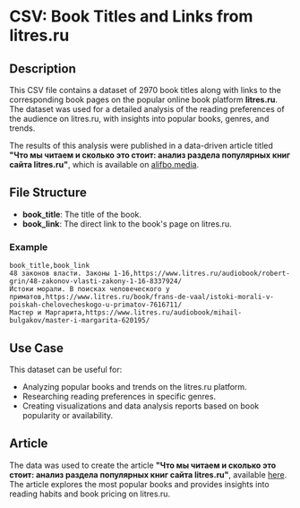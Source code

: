 # CSV: Book Titles and Links from litres.ru

## Description

This CSV file contains a dataset of 2970 book titles along with links to the corresponding book pages on the popular online book platform **litres.ru**. The dataset was used for a detailed analysis of the reading preferences of the audience on litres.ru, with insights into popular books, genres, and trends.

The results of this analysis were published in a data-driven article titled **"Что мы читаем и сколько это стоит: анализ раздела популярных книг сайта litres.ru"**, which is available on [alifbo.media](https://alifbo.media/chto-my-chitaem-i-skolko-eto-stoit-analiz-razdela-populyarnyh-knig-sajta-litres-ru/).

## File Structure

- **book_title**: The title of the book.
- **book_link**: The direct link to the book's page on litres.ru.

### Example

```csv
book_title,book_link
48 законов власти. Законы 1-16,https://www.litres.ru/audiobook/robert-grin/48-zakonov-vlasti-zakony-1-16-8337924/
Истоки морали. В поисках человеческого у приматов,https://www.litres.ru/book/frans-de-vaal/istoki-morali-v-poiskah-chelovecheskogo-u-primatov-7616711/
Мастер и Маргарита,https://www.litres.ru/audiobook/mihail-bulgakov/master-i-margarita-620195/
```

## Use Case

This dataset can be useful for:
- Analyzing popular books and trends on the litres.ru platform.
- Researching reading preferences in specific genres.
- Creating visualizations and data analysis reports based on book popularity or availability.

## Article

The data was used to create the article **"Что мы читаем и сколько это стоит: анализ раздела популярных книг сайта litres.ru"**, available [here](https://alifbo.media/chto-my-chitaem-i-skolko-eto-stoit-analiz-razdela-populyarnyh-knig-sajta-litres-ru/). The article explores the most popular books and provides insights into reading habits and book pricing on litres.ru.
